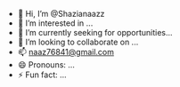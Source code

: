 - 👋 Hi, I’m @Shazianaazz
- 👀 I’m interested in ...
- 🌱 I’m currently seeking for opportunities...
- 💞️ I’m looking to collaborate on ...
- 📫 naaz76841@gmail.com
- 😄 Pronouns: ...
- ⚡ Fun fact: ...

<!---
Shazianaazz/Shazianaazz is a ✨ special ✨ repository because its `README.md` (this file) appears on your GitHub profile.
You can click the Preview link to take a look at your changes.
--->
